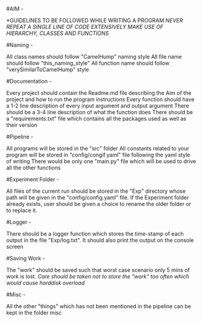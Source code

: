 #AIM -

*GUIDELINES TO BE FOLLOWED WHILE WRITING A PROGRAM 
*NEVER REPEAT A SINGLE LINE OF CODE*
*EXTENSIVELY MAKE USE OF HIERARCHY, CLASSES AND FUNCTIONS*

#Naming - 

All class names should follow "CamelHump" naming style
All file name should follow "this_naming_style"
All function name should follow "verySimilarToCamelHump" style

#Documentation - 

Every project should contain the Readme.md file describing the Aim of the project and how to run the program instructions
Every function should have a 1-2 line description of every input argument and output argument
There should be a 3-4 line description of what the function does
There should be a "requirements.txt" file which contains all the packages used as well as their version

#Pipeline - 

All programs will be stored in the "src" folder
All constants related to your program will be stored in "config/congif.yaml" file following the yaml style of writing
There would be only one "main.py" file which will be used to drive all the other functions

#Experiment Folder - 

All files of the current run should be stored in the "Exp" directory whose path will be given in the "config/config.yaml" file.
If the Experiment folder already exists, user should be given a choice to rename the older folder or to replace it.

#Logger - 

There should be a logger function which stores the time-stamp of each output in the file "Exp/log.txt". It should also print the output on the console screen

#Saving Work - 

The "work" should be saved such that worst case scenario only 5 mins of work is lost. 
*Care should be taken not to store the "work" too often which would cause harddisk overload*

#Misc - 

All the other "things" which has not been mentioned in the pipeline can be kept in the folder misc